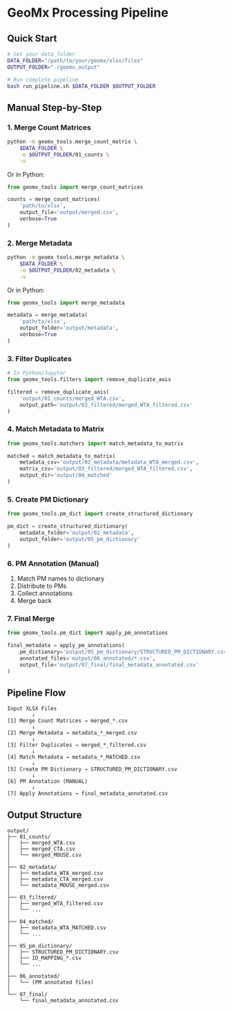 # GeoMx Processing Pipeline

## Quick Start

```bash
# Set your data folder
DATA_FOLDER="/path/to/your/geomx/xlsx/files"
OUTPUT_FOLDER="./geomx_output"

# Run complete pipeline
bash run_pipeline.sh $DATA_FOLDER $OUTPUT_FOLDER
```

## Manual Step-by-Step

### 1. Merge Count Matrices

```bash
python -m geomx_tools.merge_count_matrix \
    $DATA_FOLDER \
    -o $OUTPUT_FOLDER/01_counts \
    -v
```

Or in Python:
```python
from geomx_tools import merge_count_matrices

counts = merge_count_matrices(
    'path/to/xlsx',
    output_file='output/merged.csv',
    verbose=True
)
```

### 2. Merge Metadata

```bash
python -m geomx_tools.merge_metadata \
    $DATA_FOLDER \
    -o $OUTPUT_FOLDER/02_metadata \
    -v
```

Or in Python:
```python
from geomx_tools import merge_metadata

metadata = merge_metadata(
    'path/to/xlsx',
    output_folder='output/metadata',
    verbose=True
)
```

### 3. Filter Duplicates

```python
# In Python/Jupyter
from geomx_tools.filters import remove_duplicate_aois

filtered = remove_duplicate_aois(
    'output/01_counts/merged_WTA.csv',
    output_path='output/03_filtered/merged_WTA_filtered.csv'
)
```

### 4. Match Metadata to Matrix

```python
from geomx_tools.matchers import match_metadata_to_matrix

matched = match_metadata_to_matrix(
    metadata_csv='output/02_metadata/metadata_WTA_merged.csv',
    matrix_csv='output/03_filtered/merged_WTA_filtered.csv',
    output_dir='output/04_matched'
)
```

### 5. Create PM Dictionary

```python
from geomx_tools.pm_dict import create_structured_dictionary

pm_dict = create_structured_dictionary(
    metadata_folder='output/02_metadata',
    output_folder='output/05_pm_dictionary'
)
```

### 6. PM Annotation (Manual)

1. Match PM names to dictionary
2. Distribute to PMs
3. Collect annotations
4. Merge back

### 7. Final Merge

```python
from geomx_tools.pm_dict import apply_pm_annotations

final_metadata = apply_pm_annotations(
    pm_dictionary='output/05_pm_dictionary/STRUCTURED_PM_DICTIONARY.csv',
    annotated_files='output/06_annotated/*.csv',
    output_file='output/07_final/final_metadata_annotated.csv'
)
```

## Pipeline Flow

```
Input XLSX Files
        ↓
[1] Merge Count Matrices → merged_*.csv
        ↓
[2] Merge Metadata → metadata_*_merged.csv
        ↓
[3] Filter Duplicates → merged_*_filtered.csv
        ↓
[4] Match Metadata → metadata_*_MATCHED.csv
        ↓
[5] Create PM Dictionary → STRUCTURED_PM_DICTIONARY.csv
        ↓
[6] PM Annotation (MANUAL)
        ↓
[7] Apply Annotations → final_metadata_annotated.csv
```

## Output Structure

```
output/
├── 01_counts/
│   ├── merged_WTA.csv
│   ├── merged_CTA.csv
│   └── merged_MOUSE.csv
│
├── 02_metadata/
│   ├── metadata_WTA_merged.csv
│   ├── metadata_CTA_merged.csv
│   └── metadata_MOUSE_merged.csv
│
├── 03_filtered/
│   ├── merged_WTA_filtered.csv
│   └── ...
│
├── 04_matched/
│   ├── metadata_WTA_MATCHED.csv
│   └── ...
│
├── 05_pm_dictionary/
│   ├── STRUCTURED_PM_DICTIONARY.csv
│   ├── ID_MAPPING_*.csv
│   └── ...
│
├── 06_annotated/
│   └── (PM annotated files)
│
└── 07_final/
    └── final_metadata_annotated.csv
```

